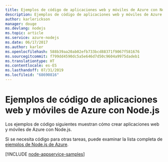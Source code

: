 ```yaml
---
title: Ejemplos de código de aplicaciones web y móviles de Azure con Node.js
description: Ejemplos de código de aplicaciones web y móviles de Azure en Node.js
author: karlerickson
manager: douge
ms.devlang: nodejs
ms.topic: article
ms.service: azure-nodejs
ms.date: 06/17/2017
ms.author: karler
ms.openlocfilehash: 588b39aa20ab02efb733bcd88371f9067f581676
ms.sourcegitcommit: f799dd4590dc5a5e646d7d50c9604a9975dadeb1
ms.translationtype: HT
ms.contentlocale: es-ES
ms.lasthandoff: 07/31/2019
ms.locfileid: "68690816"
---
```

# <a name="azure-web-and-mobile-apps-with-nodejs-code-samples"></a>Ejemplos de código de aplicaciones web y móviles de Azure con Node.js

Los ejemplos de código siguientes muestran cómo crear aplicaciones web y móviles de Azure con Node.js.

Si se necesita código para otras tareas, puede examinar la lista completa de [ejemplos de Node.js de Azure](https://azure.microsoft.com/resources/samples/?term=nodejs).

[!INCLUDE [node-appservice-samples](includes/appservice-samples.md)]